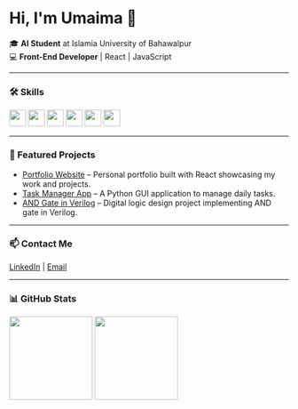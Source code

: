# Hi, I'm Umaima 👋  

🎓 **AI Student** at Islamia University of Bahawalpur  
💻 **Front-End Developer** | React | JavaScript  

---

### 🛠️ Skills  
<p float="left">
  <img src="https://img.shields.io/badge/HTML5-E34F26?style=flat&logo=html5&logoColor=white" height="30"/>
  <img src="https://img.shields.io/badge/CSS3-1572B6?style=flat&logo=css3&logoColor=white" height="30"/>
  <img src="https://img.shields.io/badge/JavaScript-F7DF1E?style=flat&logo=javascript&logoColor=black" height="30"/>
  <img src="https://img.shields.io/badge/React-20232A?style=flat&logo=react&logoColor=61DAFB" height="30"/>
  <img src="https://img.shields.io/badge/Python-3776AB?style=flat&logo=python&logoColor=white" height="30"/>
  <img src="https://img.shields.io/badge/Verilog-000000?style=flat&logoColor=white" height="30"/>
</p>

---

### 📌 Featured Projects  
- [Portfolio Website](https://lnkd.in/eGMaAUpR) – Personal portfolio built with React showcasing my work and projects.  
- [Task Manager App](https://github.com/Umaimazainab02/task-manager) – A Python GUI application to manage daily tasks.  
- [AND Gate in Verilog](https://github.com/Umaimazainab02/and-gate-verilog) – Digital logic design project implementing AND gate in Verilog.

---

### 📫 Contact Me  
[LinkedIn](https://www.linkedin.com/in/umaima-zainab-8bb76732a/) | [Email](mailto:umaimazainab429@gmail.com)

---

### 📊 GitHub Stats  

<p float="left">
  <img src="https://github-readme-stats.vercel.app/api?username=Umaimazainab02&show_icons=true&theme=radical" height="150"/>
  <img src="https://github-readme-stats.vercel.app/api/top-langs/?username=Umaimazainab02&layout=compact&theme=radical" height="150"/>
</p>
